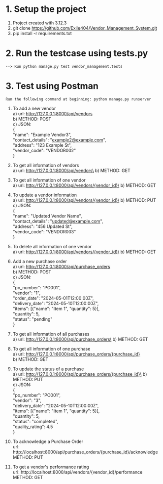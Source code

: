 # 1. Setup the project
1. Project created with 3.12.3
2. git clone https://github.com/Exile404/Vendor_Management_System.git
3. pip install -r requirements.txt

# 2. Run the testcase using tests.py

    --> Run python manage.py test vendor_management.tests

# 3. Test using Postman
    Run the following command at beginning: python manage.py runserver

1.  To add a new vendor\
    a) url: http://127.0.0.1:8000/api/vendors \
    b) METHOD: POST \
    c) JSON:\
        {\
    "name": "Example Vendor3",\
    "contact_details": "example2@example.com",\
    "address": "123 Example St",\
    "vendor_code": "VENDOR002"\
    }

2.  To get all information of vendors\
    a) url: http://127.0.0.1:8000/api/vendors\
    b) METHOD: GET

3.  To get all information of  one vendor\
    a) url: http://127.0.0.1:8000/api/vendors/{vendor_id}\
    b) METHOD: GET

4.  To update a vendor information\
    a) url: http://127.0.0.1:8000/api/vendors/{vendor_id}\
    b) METHOD: PUT\
    c) JSON:\
        {\
        "name": "Updated Vendor Name",\
        "contact_details": "updated@example.com",\
        "address": "456 Updated St",\
        "vendor_code": "VENDOR003"\
        }

5. To delete all information of one vendor\
    a) url: http://127.0.0.1:8000/api/vendors/{vendor_id}\
    b) METHOD: GET
    
6.  Add a new purchase order\
    a) url: http://127.0.0.1:8000/api/purchase_orders \
    b) METHOD: POST \
    c) JSON:\
        {\
    "po_number": "PO001",\
    "vendor": "1",\
    "order_date": "2024-05-01T12:00:00Z",\
    "delivery_date": "2024-05-10T12:00:00Z",\
    "items": [{"name": "Item 1", "quantity": 5}],\
    "quantity": 5,\
    "status": "pending"\
    }

7.  To get all information of all purchases\
    a) url: http://127.0.0.1:8000/api/purchase_orders\
    b) METHOD: GET

8.  To get all information of one purchase\
    a) url: http://127.0.0.1:8000/api/purchase_orders/{purchase_id} \
    b) METHOD: GET

9.  To update the status of a purchase\
    a) url: http://127.0.0.1:8000/api/purchase_orders/{purchase_id}\
    b) METHOD: PUT\
    c) JSON:\
        {\
        "po_number": "PO001",\
        "vendor": "3",  \
        "delivery_date": "2024-05-10T12:00:00Z",\
        "items": [{"name": "Item 1", "quantity": 5}],\
        "quantity": 5,\
        "status": "completed",\
        "quality_rating": 4.5\
        }

10. To acknowledge a Purchase Order\
    url: http://localhost:8000/api/purchase_orders/{purchase_id}/acknowledge\
    METHOD: PUT

11. To get a vendor's performance rating\
    url: http://localhost:8000/api/vendors/{vendor_id}/performance\
    METHOD: GET
